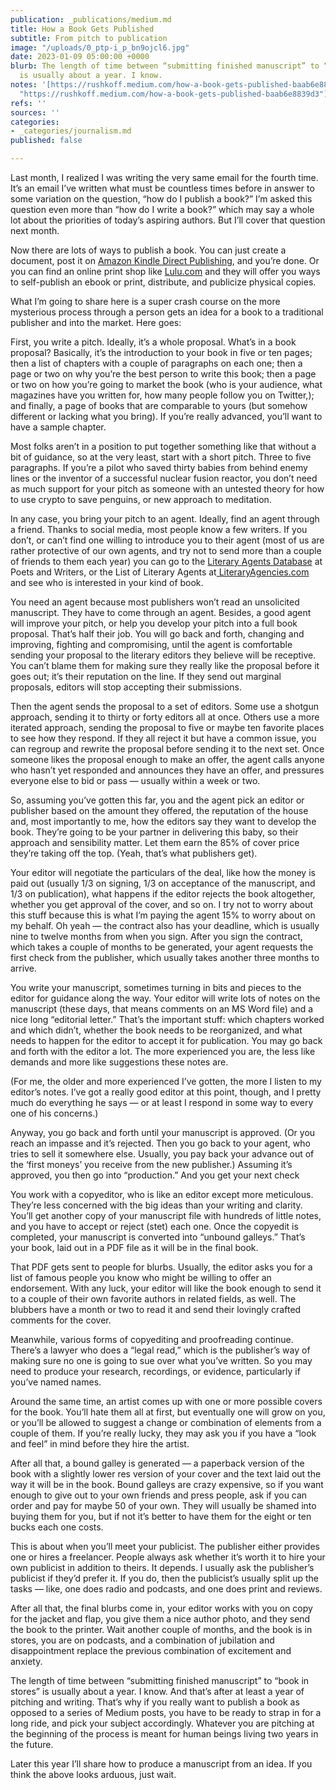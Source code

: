 ```yaml
---
publication: _publications/medium.md
title: How a Book Gets Published
subtitle: From pitch to publication
image: "/uploads/0_ptp-i_p_bn9ojcl6.jpg"
date: 2023-01-09 05:00:00 +0000
blurb: The length of time between “submitting finished manuscript” to “book in stores”
  is usually about a year. I know.
notes: '[https://rushkoff.medium.com/how-a-book-gets-published-baab6e8839d3](https://rushkoff.medium.com/how-a-book-gets-published-baab6e8839d3
  "https://rushkoff.medium.com/how-a-book-gets-published-baab6e8839d3")'
refs: ''
sources: ''
categories:
- _categories/journalism.md
published: false

---
```

Last month, I realized I was writing the very same email for the fourth time. It’s an email I’ve written what must be countless times before in answer to some variation on the question, “how do I publish a book?” I’m asked this question even more than “how do I write a book?” which may say a whole lot about the priorities of today’s aspiring authors. But I’ll cover that question next month.

Now there are lots of ways to publish a book. You can just create a document, post it on [Amazon Kindle Direct Publishing](https://kdp.amazon.com/), and you’re done. Or you can find an online print shop like [Lulu.com](http://lulu.com/) and they will offer you ways to self-publish an ebook or print, distribute, and publicize physical copies.

What I’m going to share here is a super crash course on the more mysterious process through a person gets an idea for a book to a traditional publisher and into the market. Here goes:

First, you write a pitch. Ideally, it’s a whole proposal. What’s in a book proposal? Basically, it’s the introduction to your book in five or ten pages; then a list of chapters with a couple of paragraphs on each one; then a page or two on why you’re the best person to write this book; then a page or two on how you’re going to market the book (who is your audience, what magazines have you written for, how many people follow you on Twitter,); and finally, a page of books that are comparable to yours (but somehow different or lacking what you bring). If you’re really advanced, you’ll want to have a sample chapter.

Most folks aren’t in a position to put together something like that without a bit of guidance, so at the very least, start with a short pitch. Three to five paragraphs. If you’re a pilot who saved thirty babies from behind enemy lines or the inventor of a successful nuclear fusion reactor, you don’t need as much support for your pitch as someone with an untested theory for how to use crypto to save penguins, or new approach to meditation.

In any case, you bring your pitch to an agent. Ideally, find an agent through a friend. Thanks to social media, most people know a few writers. If you don’t, or can’t find one willing to introduce you to their agent (most of us are rather protective of our own agents, and try not to send more than a couple of friends to them each year) you can go to the [Literary Agents Database](https://www.pw.org/literary_agents) at Poets and Writers, or the List of Literary Agents at[ LiteraryAgencies.com](https://literaryagencies.com/) and see who is interested in your kind of book.

You need an agent because most publishers won’t read an unsolicited manuscript. They have to come through an agent. Besides, a good agent will improve your pitch, or help you develop your pitch into a full book proposal. That’s half their job. You will go back and forth, changing and improving, fighting and compromising, until the agent is comfortable sending your proposal to the literary editors they believe will be receptive. You can’t blame them for making sure they really like the proposal before it goes out; it’s their reputation on the line. If they send out marginal proposals, editors will stop accepting their submissions.

Then the agent sends the proposal to a set of editors. Some use a shotgun approach, sending it to thirty or forty editors all at once. Others use a more iterated approach, sending the proposal to five or maybe ten favorite places to see how they respond. If they all reject it but have a common issue, you can regroup and rewrite the proposal before sending it to the next set. Once someone likes the proposal enough to make an offer, the agent calls anyone who hasn’t yet responded and announces they have an offer, and pressures everyone else to bid or pass — usually within a week or two.

So, assuming you’ve gotten this far, you and the agent pick an editor or publisher based on the amount they offered, the reputation of the house and, most importantly to me, how the editors say they want to develop the book. They’re going to be your partner in delivering this baby, so their approach and sensibility matter. Let them earn the 85% of cover price they’re taking off the top. (Yeah, that’s what publishers get).

Your editor will negotiate the particulars of the deal, like how the money is paid out (usually 1/3 on signing, 1/3 on acceptance of the manuscript, and 1/3 on publication), what happens if the editor rejects the book altogether, whether you get approval of the cover, and so on. I try not to worry about this stuff because this is what I’m paying the agent 15% to worry about on my behalf. Oh yeah — the contract also has your deadline, which is usually nine to twelve months from when you sign. After you sign the contract, which takes a couple of months to be generated, your agent requests the first check from the publisher, which usually takes another three months to arrive.

You write your manuscript, sometimes turning in bits and pieces to the editor for guidance along the way. Your editor will write lots of notes on the manuscript (these days, that means comments on an MS Word file) and a nice long “editorial letter.” That’s the important stuff: which chapters worked and which didn’t, whether the book needs to be reorganized, and what needs to happen for the editor to accept it for publication. You may go back and forth with the editor a lot. The more experienced you are, the less like demands and more like suggestions these notes are.

(For me, the older and more experienced I’ve gotten, the more I listen to my editor’s notes. I’ve got a really good editor at this point, though, and I pretty much do everything he says — or at least I respond in some way to every one of his concerns.)

Anyway, you go back and forth until your manuscript is approved. (Or you reach an impasse and it’s rejected. Then you go back to your agent, who tries to sell it somewhere else. Usually, you pay back your advance out of the ‘first moneys’ you receive from the new publisher.) Assuming it’s approved, you then go into “production.” And you get your next check

You work with a copyeditor, who is like an editor except more meticulous. They’re less concerned with the big ideas than your writing and clarity. You’ll get another copy of your manuscript file with hundreds of little notes, and you have to accept or reject (stet) each one. Once the copyedit is completed, your manuscript is converted into “unbound galleys.” That’s your book, laid out in a PDF file as it will be in the final book.

That PDF gets sent to people for blurbs. Usually, the editor asks you for a list of famous people you know who might be willing to offer an endorsement. With any luck, your editor will like the book enough to send it to a couple of their own favorite authors in related fields, as well. The blubbers have a month or two to read it and send their lovingly crafted comments for the cover.

Meanwhile, various forms of copyediting and proofreading continue. There’s a lawyer who does a “legal read,” which is the publisher’s way of making sure no one is going to sue over what you’ve written. So you may need to produce your research, recordings, or evidence, particularly if you’ve named names.

Around the same time, an artist comes up with one or more possible covers for the book. You’ll hate them all at first, but eventually one will grow on you, or you’ll be allowed to suggest a change or combination of elements from a couple of them. If you’re really lucky, they may ask you if you have a “look and feel” in mind before they hire the artist.

After all that, a bound galley is generated — a paperback version of the book with a slightly lower res version of your cover and the text laid out the way it will be in the book. Bound galleys are crazy expensive, so if you want enough to give out to your own friends and press people, ask if you can order and pay for maybe 50 of your own. They will usually be shamed into buying them for you, but if not it’s better to have them for the eight or ten bucks each one costs.

This is about when you’ll meet your publicist. The publisher either provides one or hires a freelancer. People always ask whether it’s worth it to hire your own publicist in addition to theirs. It depends. I usually ask the publisher’s publicist if they’d prefer it. If you do, then the publicist’s usually split up the tasks — like, one does radio and podcasts, and one does print and reviews.

After all that, the final blurbs come in, your editor works with you on copy for the jacket and flap, you give them a nice author photo, and they send the book to the printer. Wait another couple of months, and the book is in stores, you are on podcasts, and a combination of jubilation and disappointment replace the previous combination of excitement and anxiety.

The length of time between “submitting finished manuscript” to “book in stores” is usually about a year. I know. And that’s after at least a year of pitching and writing. That’s why if you really want to publish a book as opposed to a series of Medium posts, you have to be ready to strap in for a long ride, and pick your subject accordingly. Whatever you are pitching at the beginning of the process is meant for human beings living two years in the future.

Later this year I’ll share how to produce a manuscript from an idea. If you think the above looks arduous, just wait.